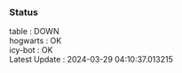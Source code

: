 ### Status


table : DOWN  
hogwarts : OK  
icy-bot : OK  
Latest Update : 2024-03-29 04:10:37.013215
